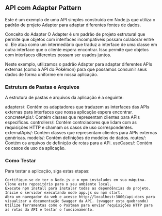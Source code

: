 
## API com Adapter Pattern
Este é um exemplo de uma API simples construída em Node.js que utiliza o padrão de projeto Adapter para 
adaptar diferentes fontes de dados.

Conceito do Adapter
O Adapter é um padrão de projeto estrutural que permite que objetos com interfaces incompatíveis possam 
colaborar entre si. Ele atua como um intermediário que traduz a interface de uma classe em outra interface 
que o cliente espera encontrar. Isso permite que objetos com interfaces diferentes possam ser usados juntos.

Neste exemplo, utilizamos o padrão Adapter para adaptar diferentes APIs externas (como a API do Pokémon) para que possamos consumir seus dados de forma uniforme em nossa aplicação.

### Estrutura de Pastas e Arquivos
A estrutura de pastas e arquivos da aplicação é a seguinte:

adapters/: Contém os adaptadores que traduzem as interfaces das APIs externas para interfaces que nossa aplicação espera encontrar.
concreteApis/: Contém classes que representam clientes para APIs específicas.
controllers/: Contém controladores que lidam com as requisições HTTP e chamam os casos de uso correspondentes.
externalApis/: Contém classes que representam clientes para APIs externas genéricas.
models/: Contém definições de modelos de dados.
routes/: Contém os arquivos de definição de rotas para a API.
useCases/: Contém os casos de uso da aplicação.


### Como Testar
Para testar a aplicação, siga estas etapas:
```
Certifique-se de ter o Node.js e o npm instalados em sua máquina.
Clone este repositório para o seu ambiente local.
Execute npm install para instalar todas as dependências do projeto.
Inicie o servidor executando node app.js ou npm start.
Abra um navegador da web e acesse http://localhost:3000/api-docs para visualizar a documentação Swagger da API. (swagger esta quebrando)
Utilize ferramentas como o Postman para enviar requisições HTTP para as rotas da API e testar o funcionamento.
```